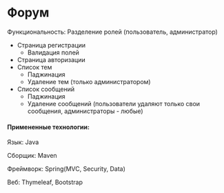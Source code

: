 # Форум
Функциональность: 
Разделение ролей (пользователь, администратор)
* Страница регистрации
    * Валидация полей
* Страница авторизации
* Список тем
    * Паджинация
    * Удаление тем (только администратором)
* Список сообщений
    * Паджинация
    * Удаление сообщений (пользователи удаляют только свои сообщения, администраторы - любые)

#### Примененные технологии:
Язык: Java

Сборщик: Maven

Фреймворк: Spring(MVC, Security, Data)

Веб: Thymeleaf, Bootstrap
